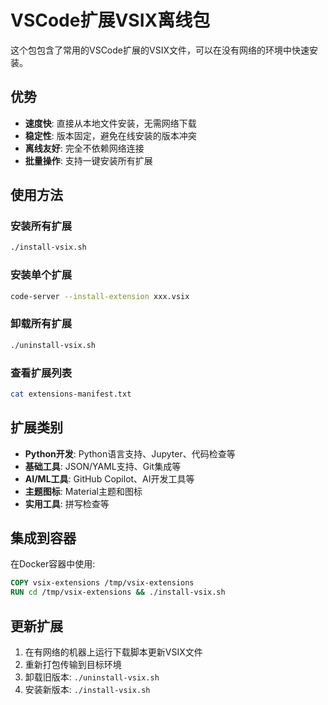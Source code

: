 # VSCode扩展VSIX离线包

这个包包含了常用的VSCode扩展的VSIX文件，可以在没有网络的环境中快速安装。

## 优势

- **速度快**: 直接从本地文件安装，无需网络下载
- **稳定性**: 版本固定，避免在线安装的版本冲突
- **离线友好**: 完全不依赖网络连接
- **批量操作**: 支持一键安装所有扩展

## 使用方法

### 安装所有扩展
```bash
./install-vsix.sh
```

### 安装单个扩展
```bash
code-server --install-extension xxx.vsix
```

### 卸载所有扩展
```bash
./uninstall-vsix.sh
```

### 查看扩展列表
```bash
cat extensions-manifest.txt
```

## 扩展类别

- **Python开发**: Python语言支持、Jupyter、代码检查等
- **基础工具**: JSON/YAML支持、Git集成等  
- **AI/ML工具**: GitHub Copilot、AI开发工具等
- **主题图标**: Material主题和图标
- **实用工具**: 拼写检查等

## 集成到容器

在Docker容器中使用:

```dockerfile
COPY vsix-extensions /tmp/vsix-extensions
RUN cd /tmp/vsix-extensions && ./install-vsix.sh
```

## 更新扩展

1. 在有网络的机器上运行下载脚本更新VSIX文件
2. 重新打包传输到目标环境
3. 卸载旧版本: `./uninstall-vsix.sh`
4. 安装新版本: `./install-vsix.sh`
